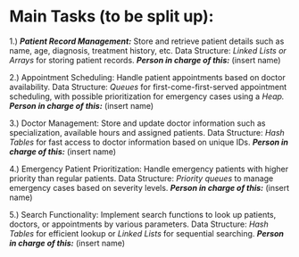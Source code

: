 # Main Tasks (to be split up):

1.) ***Patient Record Management:*** Store and retrieve patient details such as name, age, diagnosis, treatment history, etc.
    Data Structure: *Linked Lists or Arrays* for storing patient records.
    ***Person in charge of this:*** (insert name)

2.) Appointment Scheduling: Handle patient appointments based on doctor availability.
    Data Structure: *Queues* for first-come-first-served appointment scheduling, with possible prioritization for emergency cases using a *Heap.*
    ***Person in charge of this:*** (insert name)

3.) Doctor Management: Store and update doctor information such as specialization, available hours and assigned patients.
    Data Structure: *Hash Tables* for fast access to doctor information based on unique IDs.
    ***Person in charge of this:*** (insert name)

4.) Emergency Patient Prioritization: Handle emergency patients with higher priority than regular patients.
    Data Structure: *Priority queues* to manage emergency cases based on severity levels.
    ***Person in charge of this:*** (insert name)

5.) Search Functionality: Implement search functions to look up patients, doctors, or appointments by various parameters.
    Data Structure: *Hash Tables* for efficient lookup or *Linked Lists* for sequential searching.
    ***Person in charge of this:*** (insert name)
